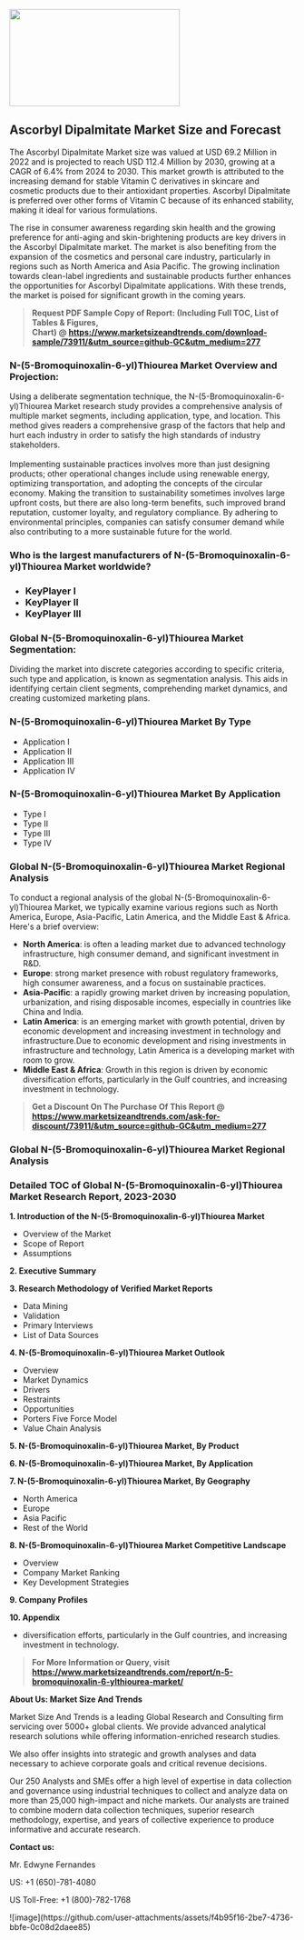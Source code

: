 <p><img class="alignnone size-medium wp-image-20088" src="https://ffe5etoiles.com/wp-content/uploads/2024/12/MST1-300x171.png" alt="" width="300" height="171" /></p><h2>Ascorbyl Dipalmitate Market Size and Forecast</h2><p>The Ascorbyl Dipalmitate Market size was valued at USD 69.2 Million in 2022 and is projected to reach USD 112.4 Million by 2030, growing at a CAGR of 6.4% from 2024 to 2030. This market growth is attributed to the increasing demand for stable Vitamin C derivatives in skincare and cosmetic products due to their antioxidant properties. Ascorbyl Dipalmitate is preferred over other forms of Vitamin C because of its enhanced stability, making it ideal for various formulations.</p><p>The rise in consumer awareness regarding skin health and the growing preference for anti-aging and skin-brightening products are key drivers in the Ascorbyl Dipalmitate market. The market is also benefiting from the expansion of the cosmetics and personal care industry, particularly in regions such as North America and Asia Pacific. The growing inclination towards clean-label ingredients and sustainable products further enhances the opportunities for Ascorbyl Dipalmitate applications. With these trends, the market is poised for significant growth in the coming years.</p></p><blockquote id="" class=""><strong>Request PDF Sample Copy of Report: (Including Full TOC, List of Tables &amp; Figures, Chart)&nbsp;@&nbsp;<strong><a href="https://www.marketsizeandtrends.com/download-sample/73911/&utm_source=github-GC&utm_medium=277" target="_blank">https://www.marketsizeandtrends.com/download-sample/73911/&utm_source=github-GC&utm_medium=277</a></strong></strong></blockquote><h3 id="" class="">N-(5-Bromoquinoxalin-6-yl)Thiourea Market&nbsp;Overview and Projection:</h3><p id="" class="">Using a deliberate segmentation technique, the N-(5-Bromoquinoxalin-6-yl)Thiourea Market research study provides a comprehensive analysis of multiple market segments, including application, type, and location. This method gives readers a comprehensive grasp of the factors that help and hurt each industry in order to satisfy the high standards of industry stakeholders. <br /> <br />Implementing sustainable practices involves more than just designing products; other operational changes include using renewable energy, optimizing transportation, and adopting the concepts of the circular economy. Making the transition to sustainability sometimes involves large upfront costs, but there are also long-term benefits, such improved brand reputation, customer loyalty, and regulatory compliance. By adhering to environmental principles, companies can satisfy consumer demand while also contributing to a more sustainable future for the world.</p><h3 id="" class="">Who is the largest manufacturers of&nbsp;N-(5-Bromoquinoxalin-6-yl)Thiourea Market worldwide?</h3><h3 class=""><p><ul><li>KeyPlayer I </li><li> KeyPlayer II </li><li> KeyPlayer III</li></ul></p></h3><h3 id="" class="">Global&nbsp;N-(5-Bromoquinoxalin-6-yl)Thiourea Market Segmentation:</h3><p id="" class="">Dividing the market into discrete categories according to specific criteria, such type and application, is known as segmentation analysis. This aids in identifying certain client segments, comprehending market dynamics, and creating customized marketing plans.</p><h3 id="" class="">N-(5-Bromoquinoxalin-6-yl)Thiourea Market&nbsp;By Type</h3><p><p><ul><li>Application I</li><li> Application II</li><li> Application III</li><li> Application IV</p></li></ul></p></p><h3 id="" class="">N-(5-Bromoquinoxalin-6-yl)Thiourea Market&nbsp;By Application</h3><p class=""><p><ul><li>Type I</li><li> Type II</li><li> Type III</li><li> Type IV</li></ul></p></p><h3 id="" class="">Global N-(5-Bromoquinoxalin-6-yl)Thiourea Market Regional Analysis</h3><p id="" class="">To conduct a regional analysis of the global N-(5-Bromoquinoxalin-6-yl)Thiourea Market, we typically examine various regions such as North America, Europe, Asia-Pacific, Latin America, and the Middle East &amp; Africa. Here's a brief overview:</p><ul><li><strong>North America</strong>: is often a leading market due to advanced technology infrastructure, high consumer demand, and significant investment in R&amp;D.</li><li><strong>Europe</strong>: strong market presence with robust regulatory frameworks, high consumer awareness, and a focus on sustainable practices.</li><li><strong>Asia-Pacific</strong>: a rapidly growing market driven by increasing population, urbanization, and rising disposable incomes, especially in countries like China and India.</li><li><strong>Latin America</strong>: is an emerging market with growth potential, driven by economic development and increasing investment in technology and infrastructure.Due to economic development and rising investments in infrastructure and technology, Latin America is a developing market with room to grow.</li><li><strong>Middle East &amp; Africa</strong>: Growth in this region is driven by economic diversification efforts, particularly in the Gulf countries, and increasing investment in technology.</li></ul><blockquote id="" class=""><strong>Get a Discount On The Purchase Of This Report @ <strong><a href="https://www.marketsizeandtrends.com/ask-for-discount/73911/&utm_source=github-GC&utm_medium=277" target="_blank">https://www.marketsizeandtrends.com/ask-for-discount/73911/&utm_source=github-GC&utm_medium=277</a></strong></strong></blockquote><h3 id="" class="">Global N-(5-Bromoquinoxalin-6-yl)Thiourea Market Regional Analysis</h3><h3 id="" class="">Detailed TOC of Global N-(5-Bromoquinoxalin-6-yl)Thiourea Market Research Report, 2023-2030</h3><p id="" class=""><strong>1. Introduction of the N-(5-Bromoquinoxalin-6-yl)Thiourea Market</strong></p><ul><li>Overview of the Market</li><li>Scope of Report</li><li>Assumptions</li></ul><p id="" class=""><strong>2. Executive Summary</strong></p><p id="" class=""><strong>3. Research Methodology of Verified Market Reports</strong></p><ul><li>Data Mining</li><li>Validation</li><li>Primary Interviews</li><li>List of Data Sources</li></ul><p id="" class=""><strong>4. N-(5-Bromoquinoxalin-6-yl)Thiourea Market Outlook</strong></p><ul><li>Overview</li><li>Market Dynamics</li><li>Drivers</li><li>Restraints</li><li>Opportunities</li><li>Porters Five Force Model</li><li>Value Chain Analysis</li></ul><p id="" class=""><strong>5. N-(5-Bromoquinoxalin-6-yl)Thiourea Market, By Product</strong></p><p id="" class=""><strong>6. N-(5-Bromoquinoxalin-6-yl)Thiourea Market, By Application</strong></p><p id="" class=""><strong>7. N-(5-Bromoquinoxalin-6-yl)Thiourea Market, By Geography</strong></p><ul><li>North America</li><li>Europe</li><li>Asia Pacific</li><li>Rest of the World</li></ul><p id="" class=""><strong>8. N-(5-Bromoquinoxalin-6-yl)Thiourea Market Competitive Landscape</strong></p><ul><li>Overview</li><li>Company Market Ranking</li><li>Key Development Strategies</li></ul><p id="" class=""><strong>9. Company Profiles</strong></p><p id="" class=""><strong>10. Appendix</strong></p><ul><li>diversification efforts, particularly in the Gulf countries, and increasing investment in technology.</li></ul><blockquote id="" class=""><strong>For More Information or Query, visit <strong><strong><a href="https://www.marketsizeandtrends.com/report/n-5-bromoquinoxalin-6-ylthiourea-market/" target="_blank">https://www.marketsizeandtrends.com/report/n-5-bromoquinoxalin-6-ylthiourea-market/</a></strong></strong></strong></blockquote><p id="" class=""><strong>About Us: Market Size And Trends</strong></p><p id="" class="">Market Size And Trends is a leading Global Research and Consulting firm servicing over 5000+ global clients. We provide advanced analytical research solutions while offering information-enriched research studies.</p><p id="" class="">We also offer insights into strategic and growth analyses and data necessary to achieve corporate goals and critical revenue decisions.</p><p id="" class="">Our 250 Analysts and SMEs offer a high level of expertise in data collection and governance using industrial techniques to collect and analyze data on more than 25,000 high-impact and niche markets. Our analysts are trained to combine modern data collection techniques, superior research methodology, expertise, and years of collective experience to produce informative and accurate research.</p><p id="" class=""><strong>Contact us:</strong></p><p id="" class="">Mr. Edwyne Fernandes</p><p id="" class="">US: +1 (650)-781-4080</p><p id="" class="">US Toll-Free: +1 (800)-782-1768</p>
![image](https://github.com/user-attachments/assets/f4b95f16-2be7-4736-bbfe-0c08d2daee85)
